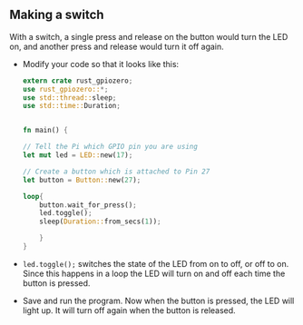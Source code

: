 ## Making a switch

With a switch, a single press and release on the button would turn the LED on, and another press and release would turn it off again.

+ Modify your code so that it looks like this:

    ```rust
    extern crate rust_gpiozero;
    use rust_gpiozero::*;
    use std::thread::sleep;
    use std::time::Duration;


    fn main() {

    // Tell the Pi which GPIO pin you are using
    let mut led = LED::new(17);

    // Create a button which is attached to Pin 27
    let button = Button::new(27);

    loop{
        button.wait_for_press();
        led.toggle();
        sleep(Duration::from_secs(1));

        }
    }
    ```

+ `led.toggle();` switches the state of the LED from on to off, or off to on. Since this happens in a loop the LED will turn on and off each time the button is pressed.

<!-- + It would be great if you could make the LED switch on only when the button is being held down. With GPIO Zero, that's easy. There are two methods of the `Button` class called `when_pressed` and `when_released`. These don't block the flow of the program, so if they are placed in a loop, the program will continue to cycle indefinitely.

+ Modify your code to look like this:

    ```python
    from gpiozero import LED, Button
    from signal import pause

    led = LED(17)
    button = Button(2)

    button.when_pressed = led.on
    button.when_released = led.off

    pause()
  ```  --> 

+ Save and run the program. Now when the button is pressed, the LED will light up. It will turn off again when the button is released.
